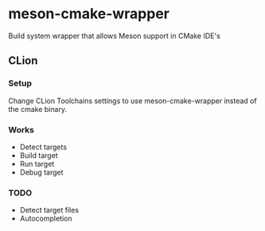# meson-cmake-wrapper
Build system wrapper that allows Meson support in CMake IDE's

## CLion

### Setup
Change CLion Toolchains settings to use meson-cmake-wrapper instead of the cmake binary.

### Works
* Detect targets
* Build target
* Run target
* Debug target

### TODO
* Detect target files
* Autocompletion
